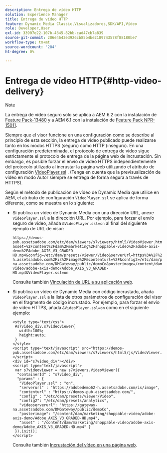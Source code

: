 ```yaml
---
description: Entrega de vídeo HTTP
solution: Experience Manager
title: Entrega de vídeo HTTP
feature: Dynamic Media Classic,Visualizadores,SDK/API,Vídeo
role: Developer,User
exl-id: 33907e22-107b-4345-82bb-cad47cb7a839
source-git-commit: 206e4643e3926cb85b4be2189743578f88180be7
workflow-type: tm+mt
source-wordcount: '284'
ht-degree: 0%

---
```


# Entrega de vídeo HTTP{#http-video-delivery}

>[!NOTE]
>
>La entrega de vídeo seguro solo se aplica a AEM 6.2 con la instalación de [Feature Pack-13480](https://www.adobeaemcloud.com/content/marketplace/marketplaceProxy.html?packagePath=/content/companies/public/adobe/packages/cq620/featurepack/cq-6.2.0-featurepack-13480) y a AEM 6.1 con la instalación de [Feature Pack NPR-15011](https://www.adobeaemcloud.com/content/marketplace/marketplaceProxy.html?packagePath=/content/companies/public/adobe/packages/cq610/featurepack/cq-6.1.0-featurepack-15011).

Siempre que el visor funcione en una configuración como se describe al principio de esta sección, la entrega de vídeo publicado puede realizarse tanto en los modos HTTPS (seguro) como HTTP (inseguro). En una configuración predeterminada, el protocolo de entrega de vídeo sigue estrictamente el protocolo de entrega de la página web de incrustación. Sin embargo, es posible forzar el envío de vídeo HTTPS independientemente del protocolo utilizado al incrustar la página web utilizando el atributo de configuración [VideoPlayer.ssl](../../c-html5-s7-aem-asset-viewers/c-html5-mixedmedia-viewer-about/r-html5-mixedmedia-viewer-config-attrib/r-html5-mixedmedia-viewer-config-attrib-videoplayer-ssl.md#reference-df0a29aa8a584cebaaa1c7bb6fab362e) . (Tenga en cuenta que la previsualización de vídeo en modo Autor siempre se entrega de forma segura a través de HTTPS).

Según el método de publicación de vídeo de Dynamic Media que utilice en AEM, el atributo de configuración `VideoPlayer.ssl` se aplica de forma diferente, como se muestra en lo siguiente:

* Si publica un vídeo de Dynamic Media con una dirección URL, anexe `VideoPlayer.ssl` a la dirección URL. Por ejemplo, para forzar el envío seguro de vídeo, añada `&VideoPlayer.ssl=on` al final del siguiente ejemplo de URL de visor:

   ```
   https://demos-pub.assetsadobe.com/etc/dam/viewers/s7viewers/html5/VideoViewer.html?asset=%2Fcontent%2Fdam%2Fmarketing%2Fshoppable-video%2Fadobe-axis-demo%2FAdobe_AXIS_V3_GRADED-HD.mp4&config=/etc/dam/presets/viewer/Video&serverUrl=https%3A%2F%2Fadobedemo62-h.assetsadobe.com%2Fis%2Fimage%2F&contenturl=%2F&config2=/etc/dam/presets/analytics&videoserverurl=https://gateway-na.assetsadobe.com/DMGateway/public/demoCo&posterimage=/content/dam/marketing/shoppable-video/adobe-axis-demo/Adobe_AXIS_V3_GRADED-HD.mp4&VideoPlayer.ssl=on
   ```

   Consulte también [Vinculación de URL a su aplicación web](https://experienceleague.adobe.com/docs/experience-manager-65/assets/dynamic/linking-urls-to-yourwebapplication.html?lang=en#dynamic).

* Si publica un vídeo de Dynamic Media con código incrustado, añada `VideoPlayer.ssl` a la lista de otros parámetros de configuración del visor en el fragmento de código incrustado. Por ejemplo, para forzar el envío de vídeo HTTPS, añada `&VideoPlayer.ssl=on` como en el siguiente ejemplo:

   ```
   <style type="text/css"> 
    #s7video_div.s7videoviewer{ 
      width:100%;  
      height:auto; 
    } 
   </style> 
   <script type="text/javascript" src="https://demos-pub.assetsadobe.com/etc/dam/viewers/s7viewers/html5/js/VideoViewer.js"></script> 
   <div id="s7video_div"></div> 
   <script type="text/javascript"> 
    var s7videoviewer = new s7viewers.VideoViewer({ 
     "containerId" : "s7video_div", 
     "params" : {  
      "VideoPlayer.ssl" : "on", 
      "serverurl" : "https://adobedemo62-h.assetsadobe.com/is/image", 
      "contenturl" : "https://demos-pub.assetsadobe.com/",  
      "config" : "/etc/dam/presets/viewer/Video", 
      "config2": "/etc/dam/presets/analytics", 
      "videoserverurl": "https://gateway-na.assetsadobe.com/DMGateway/public/demoCo", 
      "posterimage": "/content/dam/marketing/shoppable-video/adobe-axis-demo/Adobe_AXIS_V3_GRADED-HD.mp4", 
      "asset" : "/content/dam/marketing/shoppable-video/adobe-axis-demo/Adobe_AXIS_V3_GRADED-HD.mp4" } 
    }).init(); 
   </script>
   ```

   Consulte también [Incrustación del vídeo en una página web](https://experienceleague.adobe.com/docs/experience-manager-65/assets/dynamic/linking-urls-to-yourwebapplication.html#dynamic).
